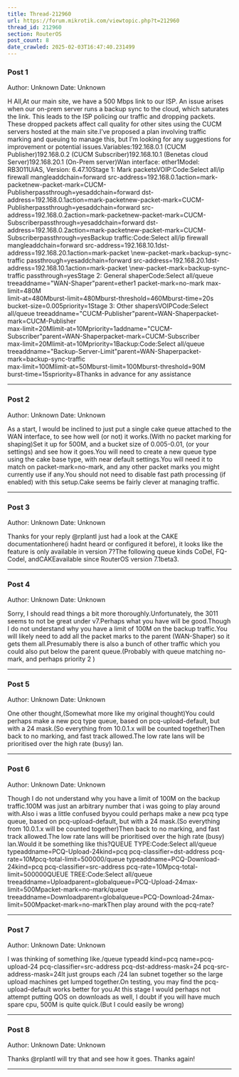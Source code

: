 ```yaml
---
title: Thread-212960
url: https://forum.mikrotik.com/viewtopic.php?t=212960
thread_id: 212960
section: RouterOS
post_count: 8
date_crawled: 2025-02-03T16:47:40.231499
---
```


### Post 1
Author: Unknown
Date: Unknown

H All,At our main site, we have a 500 Mbps link to our ISP. An issue arises when our on-prem server runs a backup sync to the cloud, which saturates the link. This leads to the ISP policing our traffic and dropping packets. These dropped packets affect call quality for other sites using the CUCM servers hosted at the main site.I’ve proposed a plan involving traffic marking and queuing to manage this, but I’m looking for any suggestions for improvement or potential issues.Variables:192.168.0.1 (CUCM Publisher)192.168.0.2 (CUCM Subscriber)192.168.10.1 (Benetas cloud Server)192.168.20.1 (On-Prem server)Wan interface: ether1Model: RB3011UiAS, Version: 6.47.10Stage 1: Mark packetsVOIP:Code:Select all/ip firewall mangleaddchain=forward src-address=192.168.0.1action=mark-packetnew-packet-mark=CUCM-Publisherpassthrough=yesaddchain=forward dst-address=192.168.0.1action=mark-packetnew-packet-mark=CUCM-Publisherpassthrough=yesaddchain=forward src-address=192.168.0.2action=mark-packetnew-packet-mark=CUCM-Subscriberpassthrough=yesaddchain=forward dst-address=192.168.0.2action=mark-packetnew-packet-mark=CUCM-Subscriberpassthrough=yesBackup traffic:Code:Select all/ip firewall mangleaddchain=forward src-address=192.168.10.1dst-address=192.168.20.1action=mark-packet \new-packet-mark=backup-sync-traffic passthrough=yesaddchain=forward src-address=192.168.20.1dst-address=192.168.10.1action=mark-packet \new-packet-mark=backup-sync-traffic passthrough=yesStage 2: General shaperCode:Select all/queue treeaddname="WAN-Shaper"parent=ether1 packet-mark=no-mark max-limit=480M\
            limit-at=480Mburst-limit=480Mburst-threshold=460Mburst-time=20s\
            bucket-size=0.005priority=1Stage 3: Other shapersVOIPCode:Select all/queue treeaddname="CUCM-Publisher"parent=WAN-Shaperpacket-mark=CUCM-Publisher\
            max-limit=20Mlimit-at=10Mpriority=1addname="CUCM-Subscriber"parent=WAN-Shaperpacket-mark=CUCM-Subscriber\
            max-limit=20Mlimit-at=10Mpriority=1Backup:Code:Select all/queue treeaddname="Backup-Server-Limit"parent=WAN-Shaperpacket-mark=backup-sync-traffic \
            max-limit=100Mlimit-at=50Mburst-limit=100Mburst-threshold=90M\
            burst-time=15spriority=8Thanks in advance for any assistance

---
### Post 2
Author: Unknown
Date: Unknown

As a start, I would be inclined to just put a single cake queue attached to the WAN interface, to see how well (or not) it works.(With no packet marking for shaping)Set it up for 500M, and a bucket size of 0.005-0.01, (or your settings) and see how it goes.You will need to create a new queue type using the cake base type, with near default settings.You will need it to match on packet-mark=no-mark, and any other packet marks you might currently use if any.You should not need to disable fast path processing (if enabled) with this setup.Cake seems be fairly clever at managing traffic.

---
### Post 3
Author: Unknown
Date: Unknown

Thanks for your reply @rplantI just had a look at the CAKE documentationhere(i hadnt heard or configured it before), it looks like the feature is only available in version 7?The following queue kinds CoDel, FQ-Codel, andCAKEavailable since RouterOS version 7.1beta3.

---
### Post 4
Author: Unknown
Date: Unknown

Sorry, I should read things a bit more thoroughly.Unfortunately, the 3011 seems to not be great under v7.Perhaps what you have will be good.Though I do not understand why you have a limit of 100M on the backup traffic.You will likely need to add all the packet marks to the parent (WAN-Shaper) so it gets them all.Presumably there is also a bunch of other traffic which you could also put below the parent queue.(Probably with queue matching no-mark, and perhaps priority 2 )

---
### Post 5
Author: Unknown
Date: Unknown

One other thought,(Somewhat more like my original thought)You could perhaps make a new pcq type queue, based on pcq-upload-default, but with a 24 mask.(So everything from 10.0.1.x will be counted together)Then back to no marking, and fast track allowed.The low rate lans will be prioritised over the high rate (busy) lan.

---
### Post 6
Author: Unknown
Date: Unknown

Though I do not understand why you have a limit of 100M on the backup traffic.100M was just an arbitrary number that i was going to play around with.Also i  was a little confused byyou could perhaps make a new pcq type queue, based on pcq-upload-default, but with a 24 mask.(So everything from 10.0.1.x will be counted together)Then back to no marking, and fast track allowed.The low rate lans will be prioritised over the high rate (busy) lan.Would it be something like this?QUEUE TYPE:Code:Select all/queue typeaddname=PCQ-Upload-24kind=pcq pcq-classifier=dst-address pcq-rate=10Mpcq-total-limit=500000/queue typeaddname=PCQ-Download-24kind=pcq pcq-classifier=src-address pcq-rate=10Mpcq-total-limit=500000QUEUE TREE:Code:Select all/queue treeaddname=Uploadparent=globalqueue=PCQ-Upload-24max-limit=500Mpacket-mark=no-mark/queue treeaddname=Downloadparent=globalqueue=PCQ-Download-24max-limit=500Mpacket-mark=no-markThen play around with the pcq-rate?

---
### Post 7
Author: Unknown
Date: Unknown

I was thinking of something like./queue typeadd kind=pcq name=pcq-upload-24 pcq-classifier=src-address pcq-dst-address-mask=24 pcq-src-address-mask=24It just groups each /24 lan subnet together so the large upload machines get lumped together.On testing, you may find the pcq-upload-default works better for you.At this stage I would perhaps not attempt putting QOS on downloads as well, I doubt if you will have much spare cpu, 500M is quite quick.(But I could easily be wrong)

---
### Post 8
Author: Unknown
Date: Unknown

Thanks @rplantI will try that and see how it goes. Thanks again!

---
